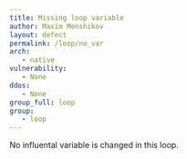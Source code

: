 ```yaml
---
title: Missing loop variable
author: Maxim Menshikov
layout: defect
permalink: /loop/no_var
arch:
   - native
vulnerability:
   - None
ddos:
   - None
group_full: loop
group:
   - loop
---
```


No influental variable is changed in this loop.
